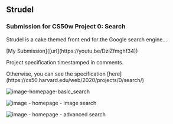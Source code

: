 
<h2>Strudel </h2><h3>Submission for CS50w Project 0: Search</h2>

<p> Strudel is a cake themed front end for the Google search engine... </p>
  [My Submission]([url](https://youtu.be/DziZfmghf34))
<p>Project specification timestamped in comments.
<p> Otherwise, you can see the specification [here](https://cs50.harvard.edu/web/2020/projects/0/search/) </p>

![image-homepage-basic_search](https://ibb.co/BLPtcDy)

![image - homepage - image search](https://ibb.co/C25FHrs)

![image - homepage - advanced search](https://ibb.co/H4mthTM)
